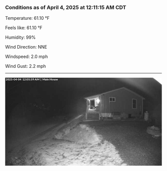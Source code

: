 ### Conditions as of April 4, 2025 at 12:11:15 AM CDT 

Temperature: 61.10 &deg;F

Feels like: 61.10 &deg;F

Humidity: 99%

Wind Direction: NNE

Windspeed: 2.0 mph

Wind Gust: 2.2 mph

---

<img src="./images/latest.jpeg"/>

